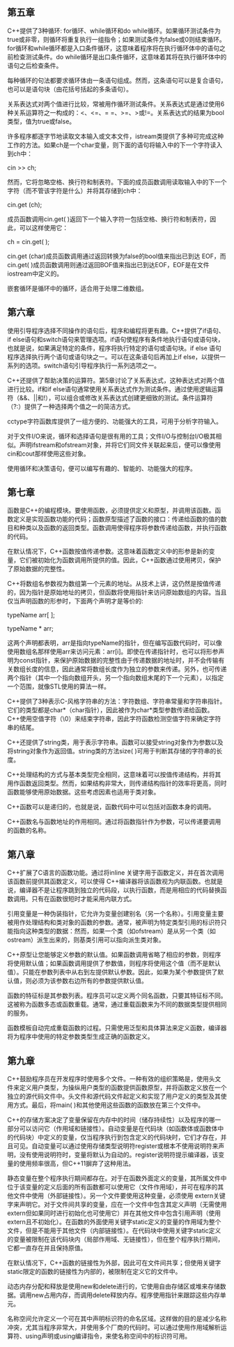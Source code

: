 ## 第五章

C++提供了3种循环: for循环、while循环和do while循环。如果循环测试条件为true或非零，则循环将重复执行一组指令；如果测试条件为false或0则结束循环。for循环和while循环都是入口条件循环，这意味着程序将在执行循环体中的语句之前检查测试条件。do while循环是出口条件循环，这意味着其将在执行循环体中的语句之后检查条件。

每种循环的句法都要求循环体由一条语句组成。然而，这条语句可以是复合语句，也可以是语句块（由花括号括起的多条语句）。

关系表达式对两个值进行比较，常被用作循环测试条件。关系表达式是通过使用6种关系运算符之一构成的：<、<=、= =、>=、>或!=。关系表达式的结果为bool类型，值为true或false。

许多程序都逐字节地读取文本输入或文本文件，istream类提供了多种可完成这种工作的方法。如果ch是一个char变量，则下面的语句将输入中的下一个字符读入到ch中：

cin >> ch;

然而，它将忽略空格、换行符和制表符。下面的成员函数调用读取输入中的下一个字符（而不管该字符是什么）并将其存储到ch中：

cin.get (ch);

成员函数调用cin.get( )返回下一个输入字符一包括空格、换行符和制表符，因此，可以这样使用它：

ch = cin.get( );

cin.get (char)成员函数调用通过返回转换为false的bool值来指出已到达 EOF，而cin.get( )成员函数调用则通过返回BOF值来指出已到达EOF，EOF是在文件iostream中定义的。

嵌套循环是循环中的循环，适合用于处理二维数组。

 

## **第六章**

使用引导程序选择不同操作的语句后，程序和编程将更有趣。C++提供了if语句、if else语句和switch语句来管理选项。if语句使程序有条件地执行语句或语句块，也就是说，如果满足特定的条件，程序将执行特定的语句或语句块。if else 语句程序选择执行两个语句或语句块之一。可以在这条语句后再加上if else，以提供一系列的选项。switch语句引导程序执行一系列选项之一。

C++还提供了帮助决策的运算符。第5章讨论了关系表达式，这种表达式对两个值进行比较。if和if else语句通常使用关系表达式作为测试条件。通过使用逻辑运算符（&&、||和!），可以组合或修改关系表达式创建更细致的测试。条件运算符（?:）提供了一种选择两个值之一的简洁方式。

cctype字符函数库提供了一组方便的、功能强大的工具，可用于分析字符输入。

对于文件I/O来说，循环和选择语句是很有用的工具；文件I/O与控制台I/O极其相似。声明ifstream和ofstream对象，并将它们同文件关联起来后，便可以像使用cin和cout那样使用这些对象。

使用循环和决策语句，便可以编写有趣的、智能的、功能强大的程序。

 

## 第七章

函数是C++的编程模块。要使用函数，必须提供定义和原型，并调用该函数。函数定义是实现函数功能的代码；函数原型描述了函数的接口：传递给函数的值的数目和种类以及函数的返回类型。函数调用使得程序将参数传递给函数，并执行函数的代码。

在默认情况下，C++函数按值传递参数。这意味着函数定义中的形参是新的变量，它们被初始化为函数调用所提供的值。因此，C++函数通过使用拷贝，保护了原始数据的完整性。

C++将数组名参数视为数组第一个元素的地址。从技术上讲，这仍然是按值传递的，因为指针是原始地址的拷贝，但函数将使用指针来访问原始数组的内容。当且仅当声明函数的形参时，下面两个声明才是等价的:

typeName arr[ ];

typeName * arr;

这两个声明都表明，arr是指向typeName的指针，但在编写函数代码时，可以像使用数组名那样使用arr来访问元素：arr[i]。即使在传递指针时，也可以将形参声明为const指针，来保护原始数据的完整性由于传递数据的地址时，并不会传输有关数组长度的信息，因此通常将数组长度作为独立的参数来传递。另外，也可传递两个指针（其中一个指向数组开头，另一个指向数组末尾的下一个元素），以指定一个范围，就像STL使用的算法一样。

C++提供了3种表示C-风格字符串的方法：字符数组、字符串常量和字符串指针。它们的类型都是char*（char指针），因此被作为char*类型参数传递给函数。C++使用空值字符（\0）来结束字符串，因此字符函数检测空值字符来确定字符串的结尾。

C++还提供了string类，用于表示字符串。函数可以接受string对象作为参数以及将string对象作为返回值。string类的方法size( )可用于判断其存储的字符串的长度。

C++处理结构的方式与基本类型完全相同，这意味着可以按值传递结构，并将其用作函数返回类型。然而，如果结构非常大，则传递结构指针的效率将更高，同时函数能够使用原始数据。这些考虑因素也适用于类对象。

C++函数可以是递归的，也就是说，函数代码中可以包括对函数本身的调用。

C++函数名与函数地址的作用相同。通过将函数指针作为参数，可以传递要调用的函数的名称。

 

## 第八章

C++扩展了C语言的函数功能。通过将inline 关键字用于函数定义，并在首次调用该函数前提供其函数定义，可以使得 C++编译器将该函数视为内联函数。也就是说，编译器不是让程序跳到独立的代码段，以执行函数，而是用相应的代码替换函数调用。只有在函数很短时才能采用内联方式。

引用变量是一种伪装指针，它允许为变量创建别名（另一个名称）。引用变量主要被用作处理结构和类对象的函数的参数。通常，被声明为特定类型引用的标识符只能指向这种类型的数据：然而，如果一个类（如ofstream）是从另一个类（如ostream）派生出来的，则基类引用可以指向派生类对象。

C++原型让您能够定义参数的默认值。如果函数调用省略了相应的参数，则程序将使用默认值；如果函数调用提供了参数值，则程序将使用这个值（而不是默认值）。只能在参数列表中从右到左提供默认参数。因此，如果为某个参数提供了默认值，则必须为该参数右边所有的参数提供默认值。

函数的特征标是其参数列表。程序员可以定义两个同名函数，只要其特征标不同。这被称为函数多态或函数重载。通常，通过重载函数来为不同的数据类型提供相同的服务。

函数模板自动完成重载函数的过程。只需使用泛型和具体算法来定义函数，编译器将为程序中使用的特定参数类型生成正确的函数定义。

 

## 第九章

C++鼓励程序员在开发程序时使用多个文件。一种有效的组织策略是，使用头文件来定义用户类型，为操纵用户类型的函数提供函数原型，并将函数定义放在一个独立的源代码文件中。头文件和源代码文件起定义和实现了用户定义的类型及其使用方式。最后，将main( )和其他使用这些函数的函数放在第三个文件中。

C++的存储方案决定了变量保留在内存中的时间（储存持续性）以及程序的哪一部分可以访问它（作用域和链接性）。自动变量是在代码块（如函数体或函数体中的代码块）中定义的变量，仅当程序执行到包含定义的代码块时，它们才存在，并且可见。自动变量可以通过使用存储类型说明符register或根本不使用说明符来声明，没有使用说明符时，变量将默认为自动的。register说明符提示编译器，该变量的使用频率很高，但C++11摒弃了这种用法。

静态变量在整个程序执行期间都存在。对于在函数外面定义的变量，其所属文件中位于该变量的定义后面的所有函数都可以使用它（文件作用域），并可在程序的其他文件中使用（外部链接性）。另一个文件要使用这种变量，必须使用 extern关键字来声明它。对于文件间共享的变量，应在一个文件中包含其定义声明（无需使用 extern但如果同时进行初始化也可使用它）并在其他文件中包含引用声明（使用 extern且不初始化）。在函数的外面使用关键字static定义的变量的作用域为整个文件，但是不能用于其他文件（内部链接性）。在代码块中使用关键字static定义的变量被限制在该代码块内（局部作用域、无链接性），但在整个程序执行期间，它都一直存在并且保持原值。

在默认情况下，C++函数的链接性为外部，因此可在文件间共享；但使用关键字static限定的函数的链接性为内部的，被限制在定义它的文件中。

动态内存分配和释放是使用new和delete进行的，它使用自由存储区或堆来存储数据。调用new占用内存，而调用delete释放内存。程序使用指针来跟踪这些内存单元。

名称空间允许定义一个可在其中声明标识符的命名区域。这样做的目的是减少名称冲突，尤其当程序非常大，并使用多个厂商的代码时。可以通过使用作用域解析运算符、using声明或using编译指令，来使名称空间中的标识符可用。
